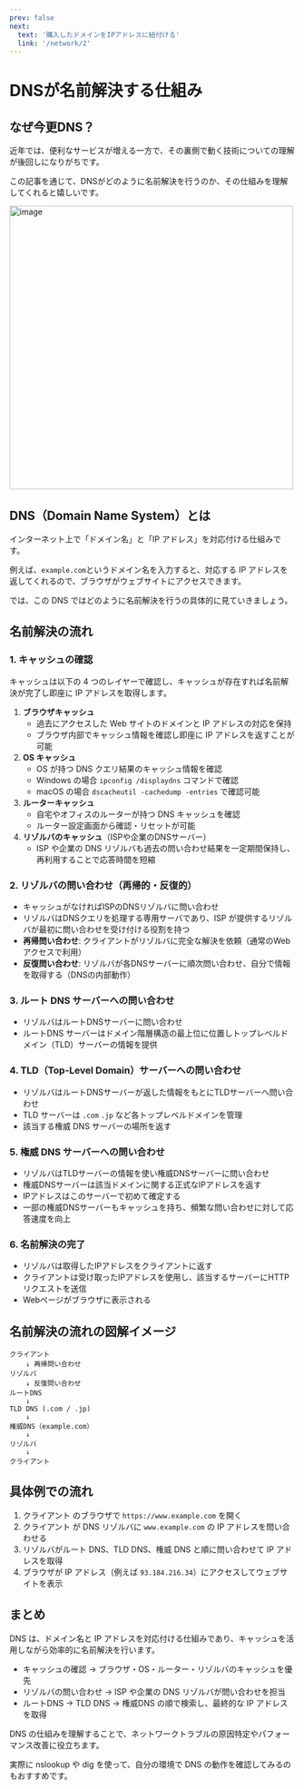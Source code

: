 ```yaml
---
prev: false
next:
  text: '購入したドメインをIPアドレスに紐付ける'
  link: '/network/2'
---
```


# DNSが名前解決する仕組み

## なぜ今更DNS？

近年では、便利なサービスが増える一方で、その裏側で動く技術についての理解が後回しになりがちです。

この記事を通じて、DNSがどのように名前解決を行うのか、その仕組みを理解してくれると嬉しいです。

<img width="500" alt="image" src="/network/1.png" />

## DNS（Domain Name System）とは

インターネット上で「ドメイン名」と「IP アドレス」を対応付ける仕組みです。

例えば、`example.com`というドメイン名を入力すると、対応する IP アドレスを返してくれるので、ブラウザがウェブサイトにアクセスできます。

では、この DNS ではどのように名前解決を行うの具体的に見ていきましょう。

## 名前解決の流れ

### 1. キャッシュの確認

キャッシュは以下の 4 つのレイヤーで確認し、キャッシュが存在すれば名前解決が完了し即座に IP アドレスを取得します。

1. **ブラウザキャッシュ**
    - 過去にアクセスした Web サイトのドメインと IP アドレスの対応を保持
    - ブラウザ内部でキャッシュ情報を確認し即座に IP アドレスを返すことが可能
2. **OS キャッシュ**
    - OS が持つ DNS クエリ結果のキャッシュ情報を確認
    - Windows の場合 `ipconfig /displaydns` コマンドで確認
    - macOS の場合 `dscacheutil -cachedump -entries` で確認可能
3. **ルーターキャッシュ**
    - 自宅やオフィスのルーターが持つ DNS キャッシュを確認
    - ルーター設定画面から確認・リセットが可能
4. **リゾルバのキャッシュ**（ISPや企業のDNSサーバー）
    - ISP や企業の DNS リゾルバも過去の問い合わせ結果を一定期間保持し、再利用することで応答時間を短縮

### 2. リゾルバの問い合わせ（再帰的・反復的）

- キャッシュがなければISPのDNSリゾルバに問い合わせ
- リゾルバはDNSクエリを処理する専用サーバであり、ISP が提供するリゾルバが最初に問い合わせを受け付ける役割を持つ
- **再帰問い合わせ**: クライアントがリゾルバに完全な解決を依頼（通常のWebアクセスで利用）
- **反復問い合わせ**: リゾルバが各DNSサーバーに順次問い合わせ、自分で情報を取得する（DNSの内部動作）

### 3. ルート DNS サーバーへの問い合わせ

- リゾルバはルートDNSサーバーに問い合わせ
- ルートDNS サーバーはドメイン階層構造の最上位に位置しトップレベルドメイン（TLD）サーバーの情報を提供

### 4. TLD（Top-Level Domain）サーバーへの問い合わせ

- リゾルバはルートDNSサーバーが返した情報をもとにTLDサーバーへ問い合わせ
- TLD サーバーは `.com` `.jp` など各トップレベルドメインを管理
- 該当する権威 DNS サーバーの場所を返す

### 5. 権威 DNS サーバーへの問い合わせ

- リゾルバはTLDサーバーの情報を使い権威DNSサーバーに問い合わせ
- 権威DNSサーバーは該当ドメインに関する正式なIPアドレスを返す
- IPアドレスはこのサーバーで初めて確定する
- 一部の権威DNSサーバーもキャッシュを持ち、頻繁な問い合わせに対して応答速度を向上

### 6. 名前解決の完了

- リゾルバは取得したIPアドレスをクライアントに返す
- クライアントは受け取ったIPアドレスを使用し、該当するサーバーにHTTPリクエストを送信
- Webページがブラウザに表示される

## 名前解決の流れの図解イメージ

```text
クライアント
    ↓ 再帰問い合わせ
リゾルバ
    ↓ 反復問い合わせ
ルートDNS
    ↓
TLD DNS (.com / .jp)
    ↓
権威DNS（example.com）
    ↓
リゾルバ
    ↓
クライアント
```

## 具体例での流れ

1. クライアント のブラウザで `https://www.example.com` を開く
2. クライアント が DNS リゾルバに `www.example.com` の IP アドレスを問い合わせる
3. リゾルバがルート DNS、TLD DNS、権威 DNS と順に問い合わせて IP アドレスを取得
4. ブラウザが IP アドレス（例えば `93.184.216.34`）にアクセスしてウェブサイトを表示

## まとめ

DNS は、ドメイン名と IP アドレスを対応付ける仕組みであり、キャッシュを活用しながら効率的に名前解決を行います。

- キャッシュの確認 → ブラウザ・OS・ルーター・リゾルバのキャッシュを優先
- リゾルバの問い合わせ → ISP や企業の DNS リゾルバが問い合わせを担当
- ルートDNS → TLD DNS → 権威DNS の順で検索し、最終的な IP アドレスを取得

DNS の仕組みを理解することで、ネットワークトラブルの原因特定やパフォーマンス改善に役立ちます。

実際に nslookup や dig を使って、自分の環境で DNS の動作を確認してみるのもおすすめです。

